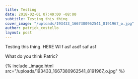 ```yaml
---
title: Testing
date: 2018-02-01 07:49:00 -08:00
subtitle: Testing this thing
cover_image: "/uploads/193433_1667380962541_8191967_o.jpg"
author: patrick_costello
layout: post
---
```


Testing this thing. HERE Wl
f
asf
asdf
saf
asf

What do you think Patric?

{% include _image.html src="/uploads/193433_1667380962541_8191967_o.jpg" %}
